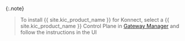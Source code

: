 {:.note}
> To install {{ site.kic_product_name }} for Konnect, select a {{ site.kic_product_name }} Control Plane in [Gateway Manager](https://cloud.konghq.com/us/gateway-manager/) and follow the instructions in the UI